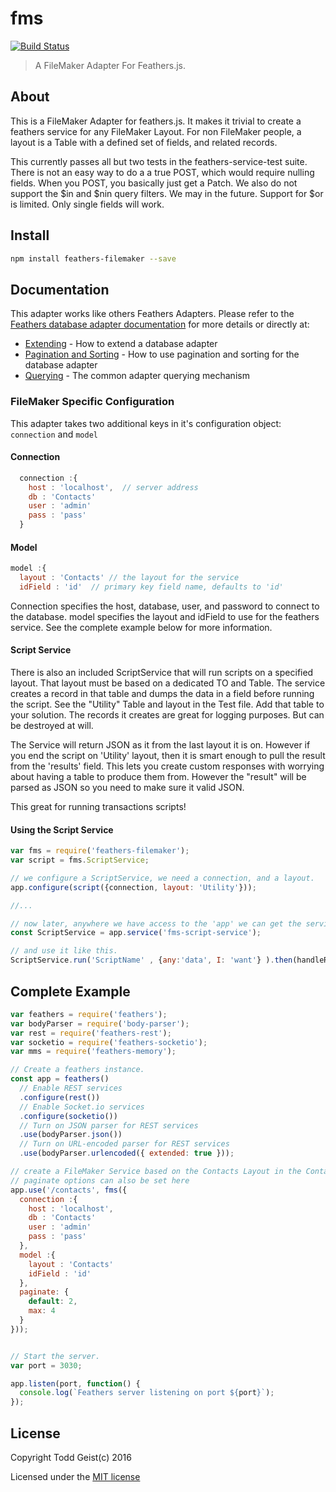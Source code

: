 # fms

[![Build Status](https://travis-ci.org/f/f.png?branch=master)](https://travis-ci.org/f/f)

> A FileMaker Adapter For Feathers.js.

## About
This is a FileMaker Adapter for feathers.js. It makes it trivial to create a feathers service for any FileMaker Layout.  For non FileMaker people, a layout is a Table with a defined set of fields, and related records.

This currently passes all but two tests in the feathers-service-test suite. There is not an easy way to do a a true POST, which would require nulling fields. When you POST, you basically just get a Patch. We also do not support the $in and $nin query filters.  We may in the future.  Support for $or is limited. Only single fields will work.

## Install

```bash
npm install feathers-filemaker --save
```
## Documentation

This adapter works like others Feathers Adapters. Please refer to the [Feathers database adapter documentation](http://docs.feathersjs.com/databases/readme.html) for more details or directly at:

- [Extending](http://docs.feathersjs.com/databases/extending.html) - How to extend a database adapter
- [Pagination and Sorting](http://docs.feathersjs.com/databases/pagination.html) - How to use pagination and sorting for the database adapter
- [Querying](http://docs.feathersjs.com/databases/querying.html) - The common adapter querying mechanism

### FileMaker Specific Configuration

This adapter takes two additional keys in it's configuration object: `connection`   and `model`


#### Connection

```js
  connection :{
    host : 'localhost',  // server address
    db : 'Contacts'
    user : 'admin'
    pass : 'pass'
  }
  ```

#### Model
 
  ```js
  model :{
    layout : 'Contacts' // the layout for the service
    idField : 'id'  // primary key field name, defaults to 'id'
 ```

Connection specifies the host, database, user, and password to connect to the database. model specifies the layout and idField to use for the feathers service.  See the complete example below for more information.


#### Script Service
There is also an included ScriptService that will run scripts on a specified layout. That layout must be based on a dedicated TO and Table.  The service creates a record in that table and dumps the data in a field before running the script. See the "Utility" Table and layout in the Test file. Add that table to your solution.  The records it creates are great for logging purposes.  But can be destroyed at will. 

The Service will return JSON as it from the last layout it is on.  However if you end the script on 'Utility' layout, then it is smart enough to pull the result from the 'results' field. This lets you create custom responses with worrying about having a table to produce them from.  However the "result" will be parsed as JSON so you need to make sure it valid JSON.

This great for running transactions scripts!

#### Using the Script Service

```javascript
var fms = require('feathers-filemaker');
var script = fms.ScriptService;

// we configure a ScriptService, we need a connection, and a layout.
app.configure(script({connection, layout: 'Utility'}));

//...

// now later, anywhere we have access to the 'app' we can get the service.
const ScriptService = app.service('fms-script-service');

// and use it like this.
ScriptService.run('ScriptName' , {any:'data', I: 'want'} ).then(handleResults)
```


## Complete Example

```javascript
var feathers = require('feathers');
var bodyParser = require('body-parser');
var rest = require('feathers-rest');
var socketio = require('feathers-socketio');
var mms = require('feathers-memory');

// Create a feathers instance.
const app = feathers()
  // Enable REST services
  .configure(rest())
  // Enable Socket.io services
  .configure(socketio())
  // Turn on JSON parser for REST services
  .use(bodyParser.json())
  // Turn on URL-encoded parser for REST services
  .use(bodyParser.urlencoded({ extended: true }));

// create a FileMaker Service based on the Contacts Layout in the Contacts db
// paginate options can also be set here
app.use('/contacts', fms({
  connection :{
    host : 'localhost',
    db : 'Contacts'
    user : 'admin'
    pass : 'pass'
  },
  model :{
    layout : 'Contacts'
    idField : 'id'
  },
  paginate: {
    default: 2,
    max: 4
  }
}));


// Start the server.
var port = 3030;

app.listen(port, function() {
  console.log(`Feathers server listening on port ${port}`);
});
```

## License

Copyright Todd Geist(c) 2016

Licensed under the [MIT license](LICENSE)
